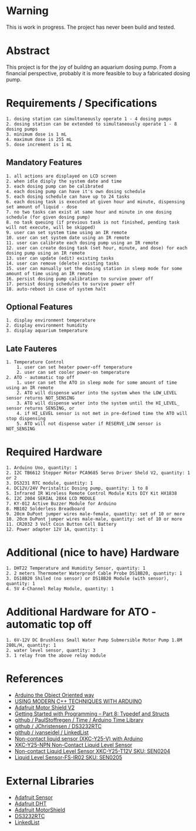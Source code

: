 # Warning
This is work in progress. The project has never been build and tested.

# Abstract
This project is for the joy of buildng an aquarium dosing pump. 
From a financial perspective, probably it is more feasible to buy a fabricated dosing pump.

# Requirements / Specifications
    1. dosing station can simultaneously operate 1 - 4 dosing pumps
    2. dosing station can be extended to simultaneously operate 1 - 8 dosing pumps
    3. minimum dose is 1 mL
    4. maximum dose is 255 mL
    5. dose increment is 1 mL
    
## Mandatory Features
    1. all actions are displayed on LCD screen
    2. when idle disply the system date and time
    3. each dosing pump can be calibrated
    4. each dosing pump can have it's own dosing schedule
    5. each dosing schedule can have up to 24 tasks
    6. each dosing task is executed at given hour and minute, dispensing set amount of liquid - dose
    7. no two tasks can exist at same hour and minute in one dosing schedule (for given dosing pump)
    8. no task queuing (if previous task is not finished, pending task will not execute, will be skipped)
    9. user can set system time using an IR remote
    10. user can set system date using an IR remote
    11. user can calibrate each dosing pump using an IR remote
    12. user can create dosing task (set hour, minute, and dose) for each dosing pump using an IR remote
    13. user can update (edit) existing tasks
    14. user can remove (delete) existing tasks
    15. user can manually set the dosing station in sleep mode for some amount of time using an IR remote
    16. persist dosing pump calibration to survive power off
    17. persist dosing schedules to survive power off
    18. auto-reboot in case of system halt

## Optional Features
    1. display environment temperature
    2. display environment humidity
    3. display aquarium temperature

## Late Fauteres
    1. Temperature Control
        1. user can set heater power-off temperature
        2. user can set cooler power-on temperature
    2. ATO - automatic top off
        1. user can set the ATO in sleep mode for some amount of time using an IR remote
        2. ATO will dispense water into the system when the LOW_LEVEL sensor returns NOT_SENSING
        3. ATO will dispense water into the system until the HI_LEVEL_ sensor returns SENSING, or
        4. if HI_LEVEL sensor is not met in pre-defined time the ATO will stop dispensing
        5. ATO will not dispense water if RESERVE_LOW sensor is NOT_SENSING

# Required Hardware
    1. Arduino Uno, quantity: 1
    2. I2C TB6612 Stepper Motor PCA9685 Servo Driver Sheld V2, quantity: 1 or 2
    3. DS3231 RTC module, quantity: 1
    4. DC12V/24V Peristaltic Dosing pump, quantity: 1 to 8
    5. Infrared IR Wireless Remote Control Module Kits DIY Kit HX1838 
    6. I2C 2004 SERIAL 20X4 LCD MODULE
    7. KY-012 Active Buzzer Module for Arduino
    8. MB102 Solderless Breadboard
    9. 20cm DuPont jumper wires male-female, quantity: set of 10 or more
    10. 20cm DuPont jumper wires male-male, quantity: set of 10 or more
    11. CR2032 3 Volt Coin Button Cell Battery 
    12. Power adapter 12V 1A, quantity: 1
    
# Additional (nice to have) Hardware
    1. DHT22 Temperature and Humidity Sensor, quantity: 1
    2. 2 meters Thermometer Waterproof Cable Probe DS18B20, quantity: 1
    3. DS18B20 Shiled (no sensor) or DS18B20 Module (with sensor), quantity: 1
    4. 5V 4-Channel Relay Module, quantity: 1

# Additional Hardware for ATO - automatic top off
    1. 6V-12V DC Brushless Small Water Pump Submersible Motor Pump 1.8M 280L/H, quantity: 1
    2. water level sensor, quantity: 3
    3. 1 relay from the above relay module

# References
 * [Arduino the Object Oriented way](http://paulmurraycbr.github.io/ArduinoTheOOWay.html)
 * [USING MODERN C++ TECHNIQUES WITH ARDUINO](https://hackaday.com/2017/05/05/using-modern-c-techniques-with-arduino/)
 * [Adafruit Motor Shield V2](https://learn.adafruit.com/adafruit-motor-shield-v2-for-arduino?view=all#addressing-the-shields-13-2)
 * [Getting Started with Programming – Part 8: Typedef and Structs](https://www.norwegiancreations.com/2017/10/getting-started-with-programming-part-8-typedef-and-structs/)
 * [github / PaulStoffregen / Time / Arduino Time Library](https://github.com/PaulStoffregen/Time)
 * [github / JChristensen / DS3232RTC](https://github.com/JChristensen/DS3232RTC)
 * [github / ivanseidel / LinkedList](https://github.com/ivanseidel/LinkedList)
 * [Non-contact liquid sensor (XKC-Y25-V) with Arduino](https://alexkychen.wordpress.com/2017/12/03/non-contact-liquid-sensor-xkc-y25-v-with-arduino/)
 * [XKC-Y25-NPN Non-Contact Liquid Level Sensor](http://www.icstation.com/contact-liquid-level-sensor-ip67-waterproof-output-water-level-detector-p-12292.html)
 * [Non-contact Liquid Level Sensor XKC-Y25-T12V SKU: SEN0204](https://www.dfrobot.com/wiki/index.php/Non-contact_Liquid_Level_Sensor_XKC-Y25-T12V_SKU:_SEN0204)
 * [Liquid Level Sensor-FS-IR02 SKU: SEN0205](https://www.dfrobot.com/wiki/index.php/Liquid_Level_Sensor-FS-IR02_SKU:_SEN0205)


# External Libraries
 * [Adafruit Sensor](https://github.com/adafruit/Adafruit_Sensor)
 * [Adafruit DHT](https://github.com/adafruit/DHT-sensor-library)
 * [Adafruit MotorShield](https://github.com/adafruit/Adafruit_Motor_Shield_V2_Library)
 * [DS3232RTC](https://github.com/JChristensen/DS3232RTC)
 * [LinkedList](https://github.com/ivanseidel/LinkedList)
